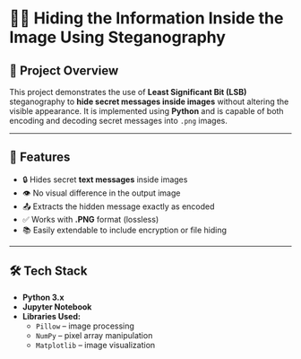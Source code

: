 # 🕵️‍♀️ Hiding the Information Inside the Image Using Steganography

## 📌 Project Overview

This project demonstrates the use of **Least Significant Bit (LSB)** steganography to **hide secret messages inside images** without altering the visible appearance. It is implemented using **Python** and is capable of both encoding and decoding secret messages into `.png` images.

---

## 🚀 Features

- 🔒 Hides secret **text messages** inside images
- 👁️ No visual difference in the output image
- 📤 Extracts the hidden message exactly as encoded
- ✅ Works with **.PNG** format (lossless)
- 📚 Easily extendable to include encryption or file hiding

---

## 🛠️ Tech Stack

- **Python 3.x**
- **Jupyter Notebook**
- **Libraries Used:**
  - `Pillow` – image processing
  - `NumPy` – pixel array manipulation
  - `Matplotlib` – image visualization


